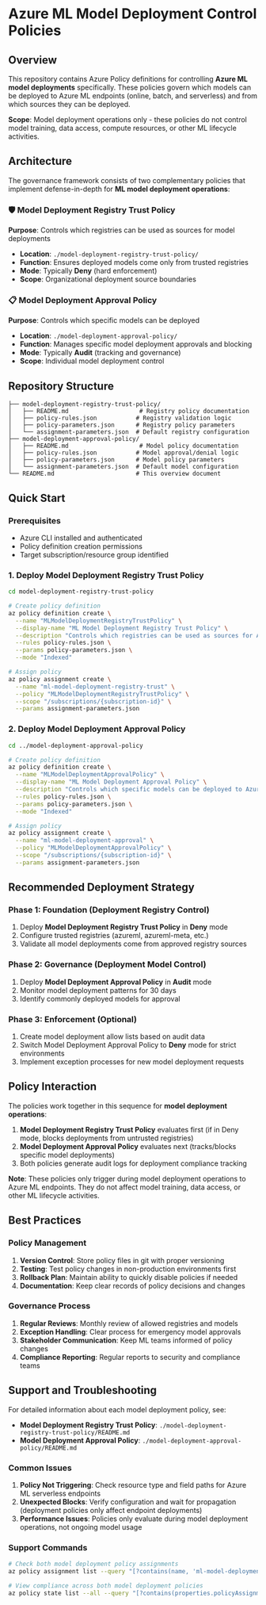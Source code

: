 # Azure ML Model Deployment Control Policies

## Overview

This repository contains Azure Policy definitions for controlling **Azure ML model deployments** specifically. These policies govern which models can be deployed to Azure ML endpoints (online, batch, and serverless) and from which sources they can be deployed.

**Scope**: Model deployment operations only - these policies do not control model training, data access, compute resources, or other ML lifecycle activities.

## Architecture

The governance framework consists of two complementary policies that implement defense-in-depth for **ML model deployment operations**:

### 🛡️ Model Deployment Registry Trust Policy
**Purpose**: Controls which registries can be used as sources for model deployments
- **Location**: `./model-deployment-registry-trust-policy/`
- **Function**: Ensures deployed models come only from trusted registries
- **Mode**: Typically **Deny** (hard enforcement)
- **Scope**: Organizational deployment source boundaries

### 📋 Model Deployment Approval Policy  
**Purpose**: Controls which specific models can be deployed
- **Location**: `./model-deployment-approval-policy/`
- **Function**: Manages specific model deployment approvals and blocking
- **Mode**: Typically **Audit** (tracking and governance)
- **Scope**: Individual model deployment control

## Repository Structure

```
├── model-deployment-registry-trust-policy/
│   ├── README.md                    # Registry policy documentation
│   ├── policy-rules.json           # Registry validation logic
│   ├── policy-parameters.json      # Registry policy parameters
│   └── assignment-parameters.json  # Default registry configuration
├── model-deployment-approval-policy/
│   ├── README.md                    # Model policy documentation
│   ├── policy-rules.json           # Model approval/denial logic
│   ├── policy-parameters.json      # Model policy parameters
│   └── assignment-parameters.json  # Default model configuration
└── README.md                       # This overview document
```

## Quick Start

### Prerequisites
- Azure CLI installed and authenticated
- Policy definition creation permissions
- Target subscription/resource group identified

### 1. Deploy Model Deployment Registry Trust Policy

```bash
cd model-deployment-registry-trust-policy

# Create policy definition
az policy definition create \
  --name "MLModelDeploymentRegistryTrustPolicy" \
  --display-name "ML Model Deployment Registry Trust Policy" \
  --description "Controls which registries can be used as sources for Azure ML model deployments" \
  --rules policy-rules.json \
  --params policy-parameters.json \
  --mode "Indexed"

# Assign policy
az policy assignment create \
  --name "ml-model-deployment-registry-trust" \
  --policy "MLModelDeploymentRegistryTrustPolicy" \
  --scope "/subscriptions/{subscription-id}" \
  --params assignment-parameters.json
```

### 2. Deploy Model Deployment Approval Policy

```bash
cd ../model-deployment-approval-policy

# Create policy definition
az policy definition create \
  --name "MLModelDeploymentApprovalPolicy" \
  --display-name "ML Model Deployment Approval Policy" \
  --description "Controls which specific models can be deployed to Azure ML endpoints" \
  --rules policy-rules.json \
  --params policy-parameters.json \
  --mode "Indexed"

# Assign policy
az policy assignment create \
  --name "ml-model-deployment-approval" \
  --policy "MLModelDeploymentApprovalPolicy" \
  --scope "/subscriptions/{subscription-id}" \
  --params assignment-parameters.json
```

## Recommended Deployment Strategy

### Phase 1: Foundation (Deployment Registry Control)

1. Deploy **Model Deployment Registry Trust Policy** in **Deny** mode
2. Configure trusted registries (azureml, azureml-meta, etc.)
3. Validate all model deployments come from approved registry sources

### Phase 2: Governance (Deployment Model Control)

1. Deploy **Model Deployment Approval Policy** in **Audit** mode
2. Monitor model deployment patterns for 30 days
3. Identify commonly deployed models for approval

### Phase 3: Enforcement (Optional)

1. Create model deployment allow lists based on audit data
2. Switch Model Deployment Approval Policy to **Deny** mode for strict environments
3. Implement exception processes for new model deployment requests

## Policy Interaction

The policies work together in this sequence for **model deployment operations**:

1. **Model Deployment Registry Trust Policy** evaluates first (if in Deny mode, blocks deployments from untrusted registries)
2. **Model Deployment Approval Policy** evaluates next (tracks/blocks specific model deployments)
3. Both policies generate audit logs for deployment compliance tracking

**Note**: These policies only trigger during model deployment operations to Azure ML endpoints. They do not affect model training, data access, or other ML lifecycle activities.

## Best Practices

### Policy Management

1. **Version Control**: Store policy files in git with proper versioning
2. **Testing**: Test policy changes in non-production environments first
3. **Rollback Plan**: Maintain ability to quickly disable policies if needed
4. **Documentation**: Keep clear records of policy decisions and changes

### Governance Process

1. **Regular Reviews**: Monthly review of allowed registries and models
2. **Exception Handling**: Clear process for emergency model approvals
3. **Stakeholder Communication**: Keep ML teams informed of policy changes
4. **Compliance Reporting**: Regular reports to security and compliance teams

## Support and Troubleshooting

For detailed information about each model deployment policy, see:

- **Model Deployment Registry Trust Policy**: `./model-deployment-registry-trust-policy/README.md`
- **Model Deployment Approval Policy**: `./model-deployment-approval-policy/README.md`

### Common Issues

1. **Policy Not Triggering**: Check resource type and field paths for Azure ML serverless endpoints
2. **Unexpected Blocks**: Verify configuration and wait for propagation (deployment policies only affect endpoint deployments)
3. **Performance Issues**: Policies only evaluate during model deployment operations, not ongoing model usage

### Support Commands

```bash
# Check both model deployment policy assignments
az policy assignment list --query "[?contains(name, 'ml-model-deployment')]"

# View compliance across both model deployment policies
az policy state list --all --query "[?contains(properties.policyAssignmentName, 'ml-model-deployment')]"
```
